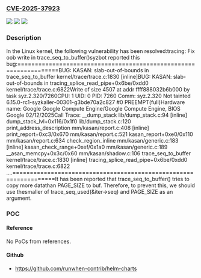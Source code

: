 ### [CVE-2025-37923](https://cve.mitre.org/cgi-bin/cvename.cgi?name=CVE-2025-37923)
![](https://img.shields.io/static/v1?label=Product&message=Linux&color=blue)
![](https://img.shields.io/static/v1?label=Version&message=3c56819b14b00dd449bd776303e61f8532fad09f%3C%201a3f9482b50b74fa9421bff8ceecfefd0dc06f8f%20&color=brighgreen)
![](https://img.shields.io/static/v1?label=Vulnerability&message=n%2Fa&color=brighgreen)

### Description

In the Linux kernel, the following vulnerability has been resolved:tracing: Fix oob write in trace_seq_to_buffer()syzbot reported this bug:==================================================================BUG: KASAN: slab-out-of-bounds in trace_seq_to_buffer kernel/trace/trace.c:1830 [inline]BUG: KASAN: slab-out-of-bounds in tracing_splice_read_pipe+0x6be/0xdd0 kernel/trace/trace.c:6822Write of size 4507 at addr ffff888032b6b000 by task syz.2.320/7260CPU: 1 UID: 0 PID: 7260 Comm: syz.2.320 Not tainted 6.15.0-rc1-syzkaller-00301-g3bde70a2c827 #0 PREEMPT(full)Hardware name: Google Google Compute Engine/Google Compute Engine, BIOS Google 02/12/2025Call Trace: <TASK> __dump_stack lib/dump_stack.c:94 [inline] dump_stack_lvl+0x116/0x1f0 lib/dump_stack.c:120 print_address_description mm/kasan/report.c:408 [inline] print_report+0xc3/0x670 mm/kasan/report.c:521 kasan_report+0xe0/0x110 mm/kasan/report.c:634 check_region_inline mm/kasan/generic.c:183 [inline] kasan_check_range+0xef/0x1a0 mm/kasan/generic.c:189 __asan_memcpy+0x3c/0x60 mm/kasan/shadow.c:106 trace_seq_to_buffer kernel/trace/trace.c:1830 [inline] tracing_splice_read_pipe+0x6be/0xdd0 kernel/trace/trace.c:6822 ....==================================================================It has been reported that trace_seq_to_buffer() tries to copy more datathan PAGE_SIZE to buf. Therefore, to prevent this, we should use thesmaller of trace_seq_used(&iter->seq) and PAGE_SIZE as an argument.

### POC

#### Reference
No PoCs from references.

#### Github
- https://github.com/runwhen-contrib/helm-charts


